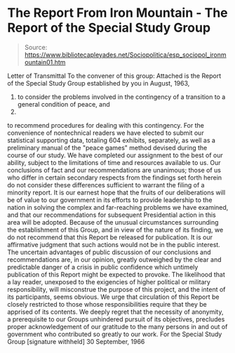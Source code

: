 # The Report From Iron Mountain - The Report of the Special Study Group

> Source: https://www.bibliotecapleyades.net/Sociopolitica/esp_sociopol_ironmountain01.htm

Letter of Transmittal
To the convener of this group:
Attached is the Report of the Special Study Group established by you
in August, 1963,
1) to consider the problems involved in the
contingency of a transition to a general condition of peace, and
2)
to recommend procedures for dealing with this contingency.
For the
convenience of nontechnical readers we have elected to submit our
statistical supporting data, totaling 604 exhibits, separately, as
well as a preliminary manual of the "peace games" method devised
during the course of our study.
We have completed our assignment to the best of our ability, subject
to the limitations of time and resources available to us. Our
conclusions of fact and our recommendations are unanimous; those of
us who differ in certain secondary respects from the findings set
forth herein do not consider these differences sufficient to warrant
the filing of a minority report. It is our earnest hope that the
fruits of our deliberations will be of value to our government in
its efforts to provide leadership to the nation in solving the
complex and far-reaching problems we have examined, and that our
recommendations for subsequent Presidential action in this area will
be adopted.
Because of the unusual circumstances surrounding the establishment
of this Group, and in view of the nature of its finding, we do not
recommend that this Report be released for publication. It is our
affirmative judgment that such actions would not be in the public
interest. The uncertain advantages of public discussion of our
conclusions and recommendations are, in our opinion, greatly
outweighed by the clear and predictable danger of a crisis in public
confidence which untimely publication of this Report might be
expected to provoke. The likelihood that a lay reader, unexposed to
the exigencies of higher political or military responsibility, will
misconstrue the purpose of this project, and the intent of its
participants, seems obvious. We urge that circulation of this Report
be closely restricted to those whose responsibilities require that
they be apprised of its contents.
We deeply regret that the necessity of anonymity, a prerequisite to
our Groups unhindered pursuit of its objectives, precludes proper
acknowledgement of our gratitude to the many persons in and out of
government who contributed so greatly to our work.
For the Special Study Group
[signature withheld]
30 September, 1966
